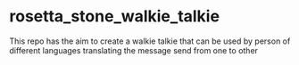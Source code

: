 # rosetta_stone_walkie_talkie
This repo has the aim to create a walkie talkie that can be used by person of different languages translating the message send from one to other
